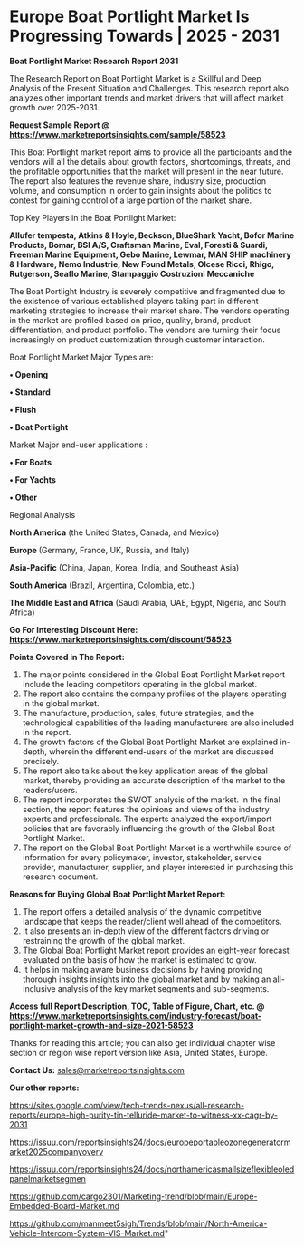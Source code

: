 # Europe Boat Portlight Market Is Progressing Towards | 2025 - 2031

<strong>Boat Portlight Market Research Report 2031</strong>

The Research Report on Boat Portlight Market is a Skillful and Deep Analysis of the Present Situation and Challenges. This research report also analyzes other important trends and market drivers that will affect market growth over 2025-2031.

<strong>Request Sample Report @ <a href=https://www.marketreportsinsights.com/sample/58523>https://www.marketreportsinsights.com/sample/58523</a></strong>

This Boat Portlight market report aims to provide all the participants and the vendors will all the details about growth factors, shortcomings, threats, and the profitable opportunities that the market will present in the near future. The report also features the revenue share, industry size, production volume, and consumption in order to gain insights about the politics to contest for gaining control of a large portion of the market share.

Top Key Players in the Boat Portlight Market:

<strong>Allufer tempesta, Atkins & Hoyle, Beckson, BlueShark Yacht, Bofor Marine Products, Bomar, BSI A/S, Craftsman Marine, Eval, Foresti & Suardi, Freeman Marine Equipment, Gebo Marine, Lewmar, MAN SHIP machinery & Hardware, Nemo Industrie, New Found Metals, Olcese Ricci, Rhigo, Rutgerson, Seaflo Marine, Stampaggio Costruzioni Meccaniche</strong>

The Boat Portlight Industry is severely competitive and fragmented due to the existence of various established players taking part in different marketing strategies to increase their market share. The vendors operating in the market are profiled based on price, quality, brand, product differentiation, and product portfolio. The vendors are turning their focus increasingly on product customization through customer interaction.

Boat Portlight Market Major Types are:

<strong>• Opening

• Standard

• Flush

• Boat Portlight</strong>

Market Major end-user applications :

<strong>• For Boats

• For Yachts

• Other</strong>

Regional Analysis

</u><strong><b>North America</b></strong> (the United States, Canada, and Mexico)

<strong><b>Europe </b></strong>(Germany, France, UK, Russia, and Italy)

<strong><b>Asia-Pacific</b></strong> (China, Japan, Korea, India, and Southeast Asia)

<strong><b>South America</b></strong> (Brazil, Argentina, Colombia, etc.)

<strong><b>The Middle East and Africa</b></strong> (Saudi Arabia, UAE, Egypt, Nigeria, and South Africa)

<strong>Go For Interesting Discount Here: <a href=https://www.marketreportsinsights.com/discount/58523>https://www.marketreportsinsights.com/discount/58523</a></strong>

<strong>Points Covered in The Report:</strong>
<ol>
  <li>The major points considered in the Global Boat Portlight Market report include the leading competitors operating in the global market.</li>
  <li>The report also contains the company profiles of the players operating in the global market.</li>
  <li>The manufacture, production, sales, future strategies, and the technological capabilities of the leading manufacturers are also included in the report.</li>
  <li>The growth factors of the Global Boat Portlight Market are explained in-depth, wherein the different end-users of the market are discussed precisely.</li>
  <li>The report also talks about the key application areas of the global market, thereby providing an accurate description of the market to the readers/users.</li>
  <li>The report incorporates the SWOT analysis of the market. In the final section, the report features the opinions and views of the industry experts and professionals. The experts analyzed the export/import policies that are favorably influencing the growth of the Global Boat Portlight Market.</li>
  <li>The report on the Global Boat Portlight Market is a worthwhile source of information for every policymaker, investor, stakeholder, service provider, manufacturer, supplier, and player interested in purchasing this research document.</li>
</ol>
<strong>Reasons for Buying Global Boat Portlight Market Report:</strong>

<ol>
  <li>The report offers a detailed analysis of the dynamic competitive landscape that keeps the reader/client well ahead of the competitors.</li>
  <li>It also presents an in-depth view of the different factors driving or restraining the growth of the global market.</li>
  <li>The Global Boat Portlight Market report provides an eight-year forecast evaluated on the basis of how the market is estimated to grow.</li>
  <li>It helps in making aware business decisions by having providing thorough insights insights into the global market and by making an all-inclusive analysis of the key market segments and sub-segments.</li>
</ol>
<strong>Access full Report Description, TOC, Table of Figure, Chart, etc. @ <a href=https://www.marketreportsinsights.com/industry-forecast/boat-portlight-market-growth-and-size-2021-58523>https://www.marketreportsinsights.com/industry-forecast/boat-portlight-market-growth-and-size-2021-58523</a></strong>


Thanks for reading this article; you can also get individual chapter wise section or region wise report version like Asia, United States, Europe.

<strong>Contact Us:</strong>
sales@marketreportsinsights.com

<strong>Our other reports:</strong>

<a href=https://sites.google.com/view/tech-trends-nexus/all-research-reports/europe-high-purity-tin-telluride-market-to-witness-xx-cagr-by-2031>https://sites.google.com/view/tech-trends-nexus/all-research-reports/europe-high-purity-tin-telluride-market-to-witness-xx-cagr-by-2031</a>

<a href=https://issuu.com/reportsinsights24/docs/europeportableozonegeneratormarket2025companyoverv>https://issuu.com/reportsinsights24/docs/europeportableozonegeneratormarket2025companyoverv</a>

<a href=https://issuu.com/reportsinsights24/docs/northamericasmallsizeflexibleoledpanelmarketsegmen>https://issuu.com/reportsinsights24/docs/northamericasmallsizeflexibleoledpanelmarketsegmen</a>

<a href=https://github.com/cargo2301/Marketing-trend/blob/main/Europe-Embedded-Board-Market.md>https://github.com/cargo2301/Marketing-trend/blob/main/Europe-Embedded-Board-Market.md</a>

<a href=https://github.com/manmeet5sigh/Trends/blob/main/North-America-Vehicle-Intercom-System-VIS-Market.md>https://github.com/manmeet5sigh/Trends/blob/main/North-America-Vehicle-Intercom-System-VIS-Market.md</a>"
